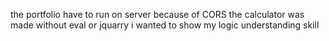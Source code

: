 the portfolio have to run on server because of CORS
the calculator was made without eval or jquarry i wanted to show my logic understanding skill
